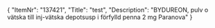 {
  "ItemNr": "137421",
  "Title": "test",
  "Description": "BYDUREON, pulv o vätska till inj-vätska depotsusp i förfylld penna 2 mg Paranova"
}